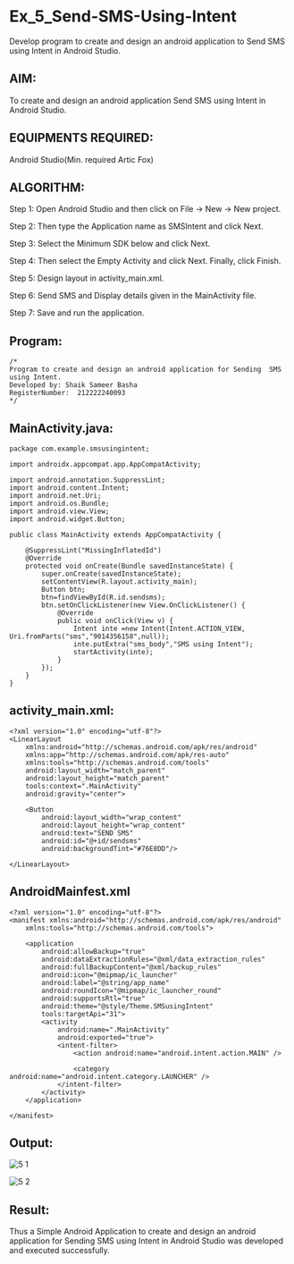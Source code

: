 # Ex_5_Send-SMS-Using-Intent

Develop program to create and design an android application to Send SMS using Intent in Android Studio.

## AIM:
To create and design an android application Send SMS using Intent in Android Studio.

## EQUIPMENTS REQUIRED:

Android Studio(Min. required Artic Fox)


## ALGORITHM:
Step 1: Open Android Studio and then click on File -> New -> New project.

Step 2: Then type the Application name as SMSIntent and click Next.

Step 3: Select the Minimum SDK below and click Next.

Step 4: Then select the Empty Activity and click Next. Finally, click Finish.

Step 5: Design layout in activity_main.xml.

Step 6: Send SMS and Display details given in the MainActivity file.

Step 7: Save and run the application.


## Program:
 ```
/*
Program to create and design an android application for Sending  SMS using Intent.
Developed by: Shaik Sameer Basha 
RegisterNumber:  212222240093
*/
```

## MainActivity.java:
```
package com.example.smsusingintent;

import androidx.appcompat.app.AppCompatActivity;

import android.annotation.SuppressLint;
import android.content.Intent;
import android.net.Uri;
import android.os.Bundle;
import android.view.View;
import android.widget.Button;

public class MainActivity extends AppCompatActivity {

    @SuppressLint("MissingInflatedId")
    @Override
    protected void onCreate(Bundle savedInstanceState) {
        super.onCreate(savedInstanceState);
        setContentView(R.layout.activity_main);
        Button btn;
        btn=findViewById(R.id.sendsms);
        btn.setOnClickListener(new View.OnClickListener() {
            @Override
            public void onClick(View v) {
                Intent inte =new Intent(Intent.ACTION_VIEW, Uri.fromParts("sms","9014356158",null));
                inte.putExtra("sms_body","SMS using Intent");
                startActivity(inte);
            }
        });
    }
}
```

## activity_main.xml:
```
<?xml version="1.0" encoding="utf-8"?>
<LinearLayout
    xmlns:android="http://schemas.android.com/apk/res/android"
    xmlns:app="http://schemas.android.com/apk/res-auto"
    xmlns:tools="http://schemas.android.com/tools"
    android:layout_width="match_parent"
    android:layout_height="match_parent"
    tools:context=".MainActivity"
    android:gravity="center">

    <Button
        android:layout_width="wrap_content"
        android:layout_height="wrap_content"
        android:text="SEND SMS"
        android:id="@+id/sendsms"
        android:backgroundTint="#76E8DD"/>

</LinearLayout>
```
## AndroidMainfest.xml
```
<?xml version="1.0" encoding="utf-8"?>
<manifest xmlns:android="http://schemas.android.com/apk/res/android"
    xmlns:tools="http://schemas.android.com/tools">

    <application
        android:allowBackup="true"
        android:dataExtractionRules="@xml/data_extraction_rules"
        android:fullBackupContent="@xml/backup_rules"
        android:icon="@mipmap/ic_launcher"
        android:label="@string/app_name"
        android:roundIcon="@mipmap/ic_launcher_round"
        android:supportsRtl="true"
        android:theme="@style/Theme.SMSusingIntent"
        tools:targetApi="31">
        <activity
            android:name=".MainActivity"
            android:exported="true">
            <intent-filter>
                <action android:name="android.intent.action.MAIN" />

                <category android:name="android.intent.category.LAUNCHER" />
            </intent-filter>
        </activity>
    </application>

</manifest>
```

## Output:
![5 1](https://github.com/shaikSameerbasha5404/Ex_5_Send-SMS-Using-Intent/assets/118707756/c1bd6b9b-af90-4822-aedc-262c4e85022f)


![5 2](https://github.com/shaikSameerbasha5404/Ex_5_Send-SMS-Using-Intent/assets/118707756/49d1f8d0-f94d-4237-8418-e20a095f2eda)


## Result:
Thus a Simple Android Application to create and design an android application for Sending SMS using Intent in Android Studio was developed and executed successfully.

